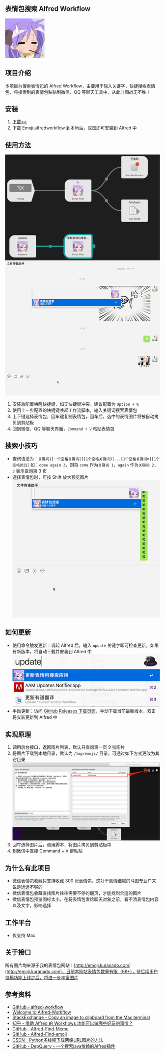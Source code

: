 ## 表情包搜索 Alfred Workflow

![image](./icon.png)

## 项目介绍

本项目为搜索表情包的 Alfred Workflow，主要用于输入关键字，快捷搜索表情包，将搜索到的表情包粘贴到微信、QQ 等聊天工具中，从此斗图战无不胜！

## 安装

1. [下载>>](https://github.com/KURANADO2/emoji-alfredworkflow/releases)
2. 下载 Emoji.alfredworkflow 到本地后，双击即可安装到 Alfred 中

## 使用方法

![配置](./images/config.png)
![demo](./images/demo.gif)

1. 安装后配置唤醒快捷键，如无快捷键冲突，建议配置为 `Option + K`
2. 使用上一步配置的快捷键唤起工作流脚本，输入关键词搜索表情包
3. 上下键选择表情包，回车键复制表情包，回车后，选中的表情图片将被自动拷贝到剪贴板
4. 回到微信、QQ 等聊天界面，`Command + V` 粘贴表情包

## 搜索小技巧

- 查询语法为：`关键词1[一个空格关键词2][1个空格关键词3]...[1个空格关键词n][1个空格页码]`
如：`come again 3`，则将 `come` 作为`关键词 1`，`again` 作为`关键词 2`，`3` 表示查询第 3 页
- 选择表情包时，可按 Shift 放大预览图片
![多关键词及分页演示](./images/demo-page.gif)

## 如何更新

- 使用命令触发更新：调起 Alfred 后，输入 `update` 关键字即可检查更新，如果有新版本，将自动下载并安装到 Alfred 中 
![如何更新](./images/update.png)
- 手动更新：访问 [GitHub Releases 下载页面](https://github.com/KURANADO2/emoji-alfredworkflow/releases)，手动下载当前最新版本，双击将安装更新到 Alfred 中

## 实现原理

1. 调用后台接口，返回图片列表，默认只查询第一页 9 张图片
2. 将图片下载到本地目录，默认为 `/tmp/emoji/` 目录，可通过如下方式更改为其它目录
    ![image](./images/config-variables.jpg)
3. 回车选择图片后，调用脚本，将图片拷贝到剪贴板中
4. 到微信中直接 Command + V 键粘贴

## 为什么有此项目

- 微信表情包收藏只支持收藏 300 张表情包，这对于感情细腻的斗图专业户来说是远远不够的
- 微信表情包收藏查找图片往往需要不停的翻页，才能找到合适的图片
- 微信表情包预览图标太小，在将表情包发给聊天对象之前，看不清表情包内容以及文字，影响选择

## 工作平台

- 仅支持 Mac

## 关于接口

所有图片均来源于我的表情包网站：[http://emoji.kuranado.com](http://emoji.kuranado.com)，目前本网站表情包数量有限（6K+），待后续用户投稿功能上线之后，将进一步丰富图片

## 参考资料

- [GitHub - alfred-workflow](https://github.com/deanishe/alfred-workflow)
- [Welcome to Alfred-Workflow](https://www.deanishe.net/alfred-workflow/index.html)
- [StackExchange - Copy an image to clipboard from the Mac terminal](https://superuser.com/questions/1132777/copy-an-image-to-clipboard-from-the-mac-terminal)
- [知乎 - 借助 Alfred 的 Workflows 功能可以做哪些好玩的事情？](https://www.zhihu.com/question/20656680)
- [GitHub - Alfred-Find-Meme](https://github.com/echo-cool/Alfred-Find-Meme)
- [GitHub - Alfred-Find-emoji](https://github.com/echo-cool/Alfred-Find-emoji)
- [CSDN - Python多线程下载网络URL图片的方法](https://blog.csdn.net/guyuealian/article/details/92084641)
- [GitHub - DepQuery - 一个搜索java依赖的Alfred插件](https://github.com/kiwiflydream/DepQuery)